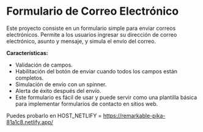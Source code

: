 # Formulario de Correo Electrónico

Este proyecto consiste en un formulario simple para enviar correos electrónicos. Permite a los usuarios ingresar su dirección de correo electrónico, asunto y mensaje, y simula el envío del correo.

**Características:**
- Validación de campos.
- Habilitación del botón de enviar cuando todos los campos están completos.
- Simulación de envío con un spinner.
- Alerta de éxito después del envío.
- Este formulario es fácil de usar y puede servir como una plantilla básica para implementar formularios de contacto en sitios web.

Puedes probarlo en HOST_NETLIFY = https://remarkable-pika-81a1c8.netlify.app/

